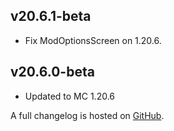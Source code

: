 ## v20.6.1-beta
- Fix ModOptionsScreen on 1.20.6.

## v20.6.0-beta
- Updated to MC 1.20.6

A full changelog is hosted on [GitHub](https://github.com/Trikzon/ash-api/blob/1.20.6/CHANGELOG.md).
